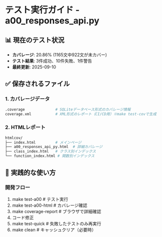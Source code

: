 # テスト実行ガイド - a00_responses_api.py

## 📊 現在のテスト状況
- **カバレージ**: 20.86% (1165文中922文が未カバー)
- **テスト結果**: 3件成功、10件失敗、1件警告
- **最終更新**: 2025-09-10

## ✅ 保存されるファイル

### 1. カバレージデータ
```bash
.coverage              # SQLiteデータベース形式のカバレージ情報
coverage.xml           # XML形式のレポート（CI/CD用）※make test-covで生成
```

### 2. HTMLレポート
```bash
htmlcov/
├── index.html         # メインページ
├── a00_responses_api_py.html  # 詳細カバレージ
├── class_index.html   # クラス別インデックス
└── function_index.html # 関数別インデックス
```

## 🚀 実践的な使い方

### 開発フロー

1. make test-a00           # テスト実行
2. make test-a00-html      # カバレージ確認
3. make coverage-report    # ブラウザで詳細確認
4. コード修正
5. make test-quick         # 失敗したテストのみ再実行
6. make clean              # キャッシュクリア（必要時）


